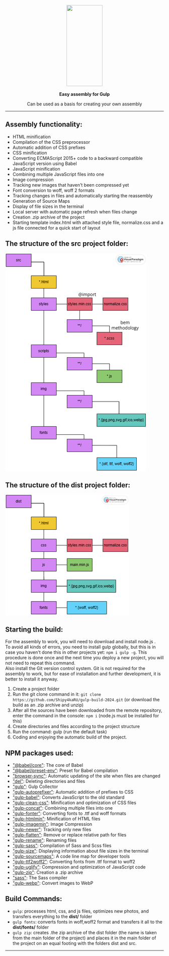 <p align="center">
  <a href="https://gulpjs.com">
    <img height="257" width="114" src="https://raw.githubusercontent.com/gulpjs/artwork/master/gulp-2x.png">
  </a>
  <p align="center"><strong>Easy assembly for Gulp</strong></p>
</p>   
 <p align="center">Can be used as a basis for creating your own assembly</p>
</p>

---

## Assembly functionality:

- HTML minification
- Compilation of the CSS preprocessor
- Automatic addition of CSS prefixes
- CSS minification
- Converting ECMAScript 2015+ code to a backward compatible JavaScript version using Babel
- JavaScript minification
- Combining multiple JavaScript files into one
- Image compression
- Tracking new images that haven't been compressed yet
- Font conversion to woff, woff 2 formats
- Tracking changes in files and automatically starting the reassembly
- Generation of Source Maps
- Display of file sizes in the terminal
- Local server with automatic page refresh when files change
- Creation .zip archive of the project
- Starting template index.html with attached style file, normalize.css and a js file connected for a quick start of layout

## The structure of the src project folder:

![Изображение](./src-diagram.png "Логотип Markdown")

## The structure of the dist project folder:

![Изображение](./dist-diagram.png "Логотип Markdown")

## Starting the build:

For the assembly to work, you will need to download and install node.js .  
To avoid all kinds of errors, you need to install gulp globally, but this is in case you haven't done this in other projects yet: `npm i gulp -g`. This procedure is done once and the next time you deploy a new project, you will not need to repeat this command.  
Also install the Git version control system. Git is not required for the assembly to work, but for ease of installation and further development, it is better to install it anyway.

1. Create a project folder
2. Run the git clone command in it: `git clone https://github.com/Shipy4kaRU/gulp-build-2024.git` (or download the build as an .zip archive and unzip)
3. After all the sources have been downloaded from the remote repository, enter the command in the console: `npm i` (node.js must be installed for this)
4. Create directories and files according to the project structure
5. Run the command: gulp (run the default task)
6. Coding and enjoying the automatic build of the project.

## NPM packages used:

- ["@babel/core"](https://www.npmjs.com/package/@babel/core): The core of Babel
- ["@babel/preset-env"](https://www.npmjs.com/package/@babel/preset-env): Preset for Babel compilation
- ["browser-sync"](https://www.npmjs.com/package/browser-sync): Automatic updating of the site when files are changed
- ["del"](https://www.npmjs.com/package/del): Deleting directories and files
- ["gulp"](https://www.npmjs.com/package/gulp): Gulp Collector
- ["gulp-autoprefixer"](https://www.npmjs.com/package/gulp-autoprefixer): Automatic addition of prefixes to CSS
- ["gulp-babel"](https://www.npmjs.com/package/gulp-babel): Converts JavaScript to the old standard
- ["gulp-clean-css"](https://www.npmjs.com/package/gulp-clean-css): Minification and optimization of CSS files
- ["gulp-concat"](https://www.npmjs.com/package/gulp-concat): Combining multiple files into one
- ["gulp-fonter"](https://www.npmjs.com/package/gulp-fonter): Converting fonts to .ttf and woff formats
- ["gulp-htmlmin"](https://www.npmjs.com/package/gulp-htmlmin): Minification of HTML files
- ["gulp-imagemin"](https://www.npmjs.com/package/gulp-imagemin): Image Compression
- ["gulp-newer"](https://www.npmjs.com/package/gulp-newer): Tracking only new files
- ["gulp-flatten"](https://www.npmjs.com/package/gulp-flatten): Remove or replace relative path for files
- ["gulp-rename"](https://www.npmjs.com/package/gulp-rename): Renaming files
- ["gulp-sass"](https://www.npmjs.com/package/gulp-sass): Compilation of Sass and Scss files
- ["gulp-size"](https://www.npmjs.com/search?q=gulp-size): Displaying information about file sizes in the terminal
- ["gulp-sourcemaps"](https://www.npmjs.com/package/gulp-sourcemaps): A code line map for developer tools
- ["gulp-ttf2woff2"](https://www.npmjs.com/package/gulp-ttf2woff2): Converting fonts from .ttf format to woff2
- ["gulp-uglify"](https://www.npmjs.com/package/gulp-uglify): Compression and optimization of JavaScript code
- ["gulp-zip"](https://www.npmjs.com/package/gulp-zip): Creation a .zip archive
- ["sass"](https://www.npmjs.com/package/sass): The Sass compiler
- ["gulp-webp"](https://www.npmjs.com/package/gulp-webp): Convert images to WebP

## Build Commands:

- `gulp`: processes html, css, and js files, optimizes new photos, and transfers everything to the **dist/** folder
- `gulp fonts`: converts fonts in woff,woff2 format and transfers it all to the **dist/fonts/** folder
- `gulp zip`: creates .the zip archive of the dist folder (the name is taken from the main folder of the project) and places it in the main folder of the project on an equal footing with the folders dist and src.

---
